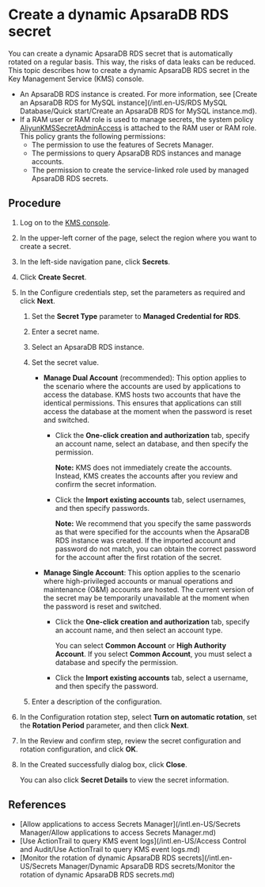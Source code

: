 # Create a dynamic ApsaraDB RDS secret

You can create a dynamic ApsaraDB RDS secret that is automatically rotated on a regular basis. This way, the risks of data leaks can be reduced. This topic describes how to create a dynamic ApsaraDB RDS secret in the Key Management Service \(KMS\) console.

-   An ApsaraDB RDS instance is created. For more information, see [Create an ApsaraDB RDS for MySQL instance](/intl.en-US/RDS MySQL Database/Quick start/Create an ApsaraDB RDS for MySQL instance.md).
-   If a RAM user or RAM role is used to manage secrets, the system policy [AliyunKMSSecretAdminAccess](https://ram.console.aliyun.com/policies/AliyunKMSSecretAdminAccess/System/content) is attached to the RAM user or RAM role. This policy grants the following permissions:
    -   The permission to use the features of Secrets Manager.
    -   The permissions to query ApsaraDB RDS instances and manage accounts.
    -   The permission to create the service-linked role used by managed ApsaraDB RDS secrets.

## Procedure

1.  Log on to the [KMS console](https://kms.console.aliyun.com).

2.  In the upper-left corner of the page, select the region where you want to create a secret.

3.  In the left-side navigation pane, click **Secrets**.

4.  Click **Create Secret**.

5.  In the Configure credentials step, set the parameters as required and click **Next**.

    1.  Set the **Secret Type** parameter to **Managed Credential for RDS**.

    2.  Enter a secret name.

    3.  Select an ApsaraDB RDS instance.

    4.  Set the secret value.

        -   **Manage Dual Account** \(recommended\): This option applies to the scenario where the accounts are used by applications to access the database. KMS hosts two accounts that have the identical permissions. This ensures that applications can still access the database at the moment when the password is reset and switched.
            -   Click the **One-click creation and authorization** tab, specify an account name, select an database, and then specify the permission.

                **Note:** KMS does not immediately create the accounts. Instead, KMS creates the accounts after you review and confirm the secret information.

            -   Click the **Import existing accounts** tab, select usernames, and then specify passwords.

                **Note:** We recommend that you specify the same passwords as that were specified for the accounts when the ApsaraDB RDS instance was created. If the imported account and password do not match, you can obtain the correct password for the account after the first rotation of the secret.

        -   **Manage Single Account**: This option applies to the scenario where high-privileged accounts or manual operations and maintenance \(O&M\) accounts are hosted. The current version of the secret may be temporarily unavailable at the moment when the password is reset and switched.
            -   Click the **One-click creation and authorization** tab, specify an account name, and then select an account type.

                You can select **Common Account** or **High Authority Account**. If you select **Common Account**, you must select a database and specify the permission.

            -   Click the **Import existing accounts** tab, select a username, and then specify the password.
    5.  Enter a description of the configuration.

6.  In the Configuration rotation step, select **Turn on automatic rotation**, set the **Rotation Period** parameter, and then click **Next**.

7.  In the Review and confirm step, review the secret configuration and rotation configuration, and click **OK**.

8.  In the Created successfully dialog box, click **Close**.

    You can also click **Secret Details** to view the secret information.


## References

-   [Allow applications to access Secrets Manager](/intl.en-US/Secrets Manager/Allow applications to access Secrets Manager.md)
-   [Use ActionTrail to query KMS event logs](/intl.en-US/Access Control and Audit/Use ActionTrail to query KMS event logs.md)
-   [Monitor the rotation of dynamic ApsaraDB RDS secrets](/intl.en-US/Secrets Manager/Dynamic ApsaraDB RDS secrets/Monitor the rotation of dynamic ApsaraDB RDS secrets.md)

